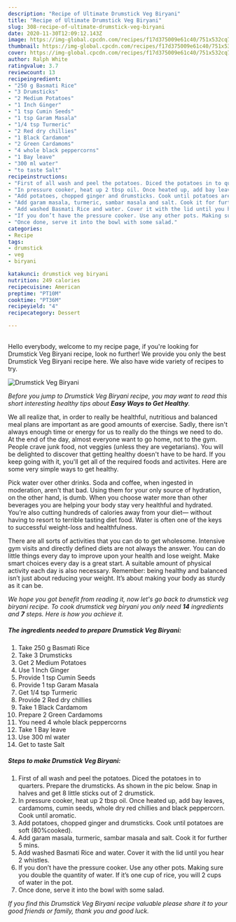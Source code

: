 ```yaml
---
description: "Recipe of Ultimate Drumstick Veg Biryani"
title: "Recipe of Ultimate Drumstick Veg Biryani"
slug: 308-recipe-of-ultimate-drumstick-veg-biryani
date: 2020-11-30T12:09:12.143Z
image: https://img-global.cpcdn.com/recipes/f17d375009e61c40/751x532cq70/drumstick-veg-biryani-recipe-main-photo.jpg
thumbnail: https://img-global.cpcdn.com/recipes/f17d375009e61c40/751x532cq70/drumstick-veg-biryani-recipe-main-photo.jpg
cover: https://img-global.cpcdn.com/recipes/f17d375009e61c40/751x532cq70/drumstick-veg-biryani-recipe-main-photo.jpg
author: Ralph White
ratingvalue: 3.7
reviewcount: 13
recipeingredient:
- "250 g Basmati Rice"
- "3 Drumsticks"
- "2 Medium Potatoes"
- "1 Inch Ginger"
- "1 tsp Cumin Seeds"
- "1 tsp Garam Masala"
- "1/4 tsp Turmeric"
- "2 Red dry chillies"
- "1 Black Cardamom"
- "2 Green Cardamoms"
- "4 whole black peppercorns"
- "1 Bay leave"
- "300 ml water"
- "to taste Salt"
recipeinstructions:
- "First of all wash and peel the potatoes. Diced the potatoes in to quarters. Prepare the drumsticks. As shown in the pic below. Snap in halves and get 8 little sticks out of 2 drumstick."
- "In pressure cooker, heat up 2 tbsp oil. Once heated up, add bay leaves, cardamoms, cumin seeds, whole dry red chillies and black peppercorn. Cook until aromatic."
- "Add potatoes, chopped ginger and drumsticks. Cook until potatoes are soft (80%cooked)."
- "Add garam masala, turmeric, sambar masala and salt. Cook it for further 5 mins."
- "Add washed Basmati Rice and water. Cover it with the lid until you hear 2 whistles."
- "If you don’t have the pressure cooker. Use any other pots. Making sure you double the quantity of water. If it’s one cup of rice, you will 2 cups of water in the pot."
- "Once done, serve it into the bowl with some salad."
categories:
- Recipe
tags:
- drumstick
- veg
- biryani

katakunci: drumstick veg biryani 
nutrition: 249 calories
recipecuisine: American
preptime: "PT10M"
cooktime: "PT36M"
recipeyield: "4"
recipecategory: Dessert

---
```

<br>
Hello everybody, welcome to my recipe page, if you're looking for Drumstick Veg Biryani recipe, look no further! We provide you only the best Drumstick Veg Biryani recipe here. We also have wide variety of recipes to try.
<br>


![Drumstick Veg Biryani](https://img-global.cpcdn.com/recipes/f17d375009e61c40/751x532cq70/drumstick-veg-biryani-recipe-main-photo.jpg)

<i>Before you jump to Drumstick Veg Biryani recipe, you may want to read this short interesting healthy tips about <strong>Easy Ways to Get Healthy</strong>.</i>

We all realize that, in order to really be healthful, nutritious and balanced meal plans are important as are good amounts of exercise. Sadly, there isn't always enough time or energy for us to really do the things we need to do. At the end of the day, almost everyone want to go home, not to the gym. People crave junk food, not veggies (unless they are vegetarians). You will be delighted to discover that getting healthy doesn't have to be hard. If you keep going with it, you'll get all of the required foods and activites. Here are some very simple ways to get healthy.

Pick water over other drinks. Soda and coffee, when ingested in moderation, aren't that bad. Using them for your only source of hydration, on the other hand, is dumb. When you choose water more than other beverages you are helping your body stay very healthful and hydrated. You’re also cutting hundreds of calories away from your diet— without having to resort to terrible tasting diet food. Water is often one of the keys to successful weight-loss and healthfulness.

There are all sorts of activities that you can do to get wholesome. Intensive gym visits and directly defined diets are not always the answer. You can do little things every day to improve upon your health and lose weight. Make smart choices every day is a great start. A suitable amount of physical activity each day is also necessary. Remember: being healthy and balanced isn’t just about reducing your weight. It’s about making your body as sturdy as it can be. 


<i>We hope you got benefit from reading it, now let's go back to drumstick veg biryani recipe. To cook drumstick veg biryani you only need <strong>14</strong> ingredients and <strong>7</strong> steps. Here is how you achieve it.
</i>

##### The ingredients needed to prepare Drumstick Veg Biryani:

1. Take 250 g Basmati Rice
1. Take 3 Drumsticks
1. Get 2 Medium Potatoes
1. Use 1 Inch Ginger
1. Provide 1 tsp Cumin Seeds
1. Provide 1 tsp Garam Masala
1. Get 1/4 tsp Turmeric
1. Provide 2 Red dry chillies
1. Take 1 Black Cardamom
1. Prepare 2 Green Cardamoms
1. You need 4 whole black peppercorns
1. Take 1 Bay leave
1. Use 300 ml water
1. Get to taste Salt


##### Steps to make Drumstick Veg Biryani:

1. First of all wash and peel the potatoes. Diced the potatoes in to quarters. Prepare the drumsticks. As shown in the pic below. Snap in halves and get 8 little sticks out of 2 drumstick.
1. In pressure cooker, heat up 2 tbsp oil. Once heated up, add bay leaves, cardamoms, cumin seeds, whole dry red chillies and black peppercorn. Cook until aromatic.
1. Add potatoes, chopped ginger and drumsticks. Cook until potatoes are soft (80%cooked).
1. Add garam masala, turmeric, sambar masala and salt. Cook it for further 5 mins.
1. Add washed Basmati Rice and water. Cover it with the lid until you hear 2 whistles.
1. If you don’t have the pressure cooker. Use any other pots. Making sure you double the quantity of water. If it’s one cup of rice, you will 2 cups of water in the pot.
1. Once done, serve it into the bowl with some salad.


<i>If you find this Drumstick Veg Biryani recipe valuable please share it to your good friends or family, thank you and good luck.</i>
